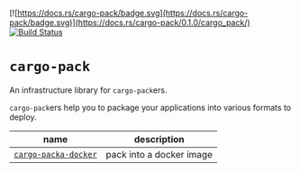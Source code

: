 [![https://docs.rs/cargo-pack/badge.svg](https://docs.rs/cargo-pack/badge.svg)](https://docs.rs/cargo-pack/0.1.0/cargo_pack/) [![Build Status](https://travis-ci.org/KeenS/cargo-pack.svg?branch=master)](https://travis-ci.org/KeenS/cargo-pack)

# `cargo-pack`

An infrastructure library for `cargo-pack`ers.

`cargo-pack`ers help you to package your applications into various formats to deploy.

| name                     | description              |
|--------------------------|--------------------------|
| [`cargo-packa-docker`][] | pack into a docker image |

[`cargo-packa-docker`]: https://github.com/KeenS/cargo-pack-docker
